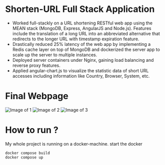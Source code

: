 # Shorten-URL Full Stack Application

* Worked full-stackly on a URL shortening RESTful web app using the MEAN stack (MongoDB, Express, AngularJS and Node.js). Features include the translation of a long URL into an abbreviated alternative that redirects to the longer URL with timestamp expiration feature. 
* Drastically reduced 25% latency of the web app by implementing a Redis cache layer on top of MongoDB and dockerized the server app to scale up the server to multiple instances. 
* Deployed server containers under Nginx, gaining load balancing and reverse proxy features.
* Applied angular-chart.js to visualize the statistic data of short URL accesses including information like Country, Browser, System, etc.

# Final Webpage
![Image of 1](https://user-images.githubusercontent.com/15081532/34709608-b894a79c-f4cc-11e7-9ad4-d2f1e9156c79.png)
![Image of 2](https://user-images.githubusercontent.com/15081532/34709711-28062510-f4cd-11e7-8c5b-29aad9725b46.png)
![Image of 3](https://user-images.githubusercontent.com/15081532/34709720-34c53e6c-f4cd-11e7-91cc-4636d77a25f9.png)

# How to run ?
My whole project is running on a docker-machine.
start the docker
```
docker compose build
docker compose up
```
